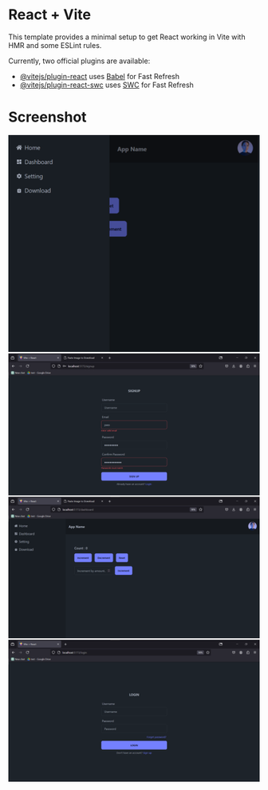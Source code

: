# React + Vite

This template provides a minimal setup to get React working in Vite with HMR and some ESLint rules.

Currently, two official plugins are available:

- [@vitejs/plugin-react](https://github.com/vitejs/vite-plugin-react/blob/main/packages/plugin-react/README.md) uses [Babel](https://babeljs.io/) for Fast Refresh
- [@vitejs/plugin-react-swc](https://github.com/vitejs/vite-plugin-react-swc) uses [SWC](https://swc.rs/) for Fast Refresh

# Screenshot
![image](https://github.com/bigBytess/assginment/blob/main/image.png)
![image](https://github.com/bigBytess/assginment/blob/main/image(1).png)
![image](https://github.com/bigBytess/assginment/blob/main/image(2).png)
![image](https://github.com/bigBytess/assginment/blob/main/image(3).png)
